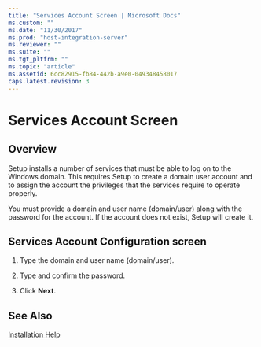 ```yaml
---
title: "Services Account Screen | Microsoft Docs"
ms.custom: ""
ms.date: "11/30/2017"
ms.prod: "host-integration-server"
ms.reviewer: ""
ms.suite: ""
ms.tgt_pltfrm: ""
ms.topic: "article"
ms.assetid: 6cc82915-fb84-442b-a9e0-049348458017
caps.latest.revision: 3
---
```

# Services Account Screen

## Overview
Setup installs a number of services that must be able to log on to the Windows domain. This requires Setup to create a domain user account and to assign the account the privileges that the services require to operate properly.  
  
 You must provide a domain and user name (domain/user) along with the password for the account. If the account does not exist, Setup will create it.  
  
## Services Account Configuration screen  
  
1.  Type the domain and user name (domain/user).  
  
2.  Type and confirm the password.  
  
3.  Click **Next**.  
  
## See Also  
 [Installation Help](../install-and-config-guides/installation-help2.md)